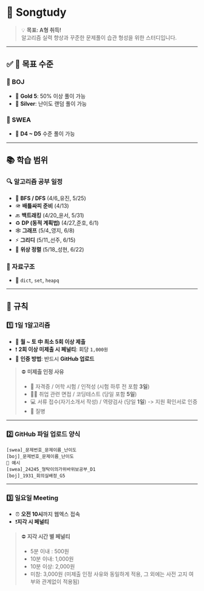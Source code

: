# 🎯 **Songtudy**

> 💡 **목표: A형 취득!**  
> 알고리즘 실력 향상과 꾸준한 문제풀이 습관 형성을 위한 스터디입니다.

---

## ✅ 🎯 **목표 수준**

### 🔹 BOJ
- 🥇 **Gold 5**: 50% 이상 풀이 가능
- 🥈 **Silver**: 난이도 랜덤 풀이 가능

### 🔸 SWEA
- 🧠 **D4 ~ D5** 수준 풀이 가능

---

## 📚 **학습 범위**

### 🔍 알고리즘 공부 일정
- 🔁 **BFS / DFS**  (4/6_유진, 5/25)
- 🪖 **배틀싸피 준비** (4/13)
- 🔙 **백트래킹**  (4/20_윤서, 5/31)
- ♻️ **DP (동적 계획법)**  (4/27_준호, 6/1)
- 🕸 **그래프**  (5/4_영지, 6/8)
- ⚡️ **그리디**  (5/11_선주, 6/15)
- 🔗 **위상 정렬** (5/18_성현, 6/22) 

### 🧱 자료구조
- 🧩 `dict`, `set`, `heapq`

---

## 📌 **규칙**

### 1️⃣ **1일 1알고리즘**
- 📆 **월 ~ 토 中 최소 5회 이상 제출**
- ❗ **2회 이상 미제출 시 페널티**: 회당 `1,000원`
- 🔐 **인증 방법**: 반드시 **GitHub 업로드**

> ⛔️ **미제출 인정 사유**
> - 📝 자격증 / 어학 시험 / 인적성 (시험 하루 전 포함 **3일**)  
> - 🧑‍💼 취업 관련 면접 / 코딩테스트 (당일 포함 **5일**)
> - 💻 서류 접수(자기소개서 작성) / 역량검사 (당일 **1일**) -> 지원 확인서로 인증
> - 🤒 질병

---

### 2️⃣ **GitHub 파일 업로드 양식**

```plaintext
[swea]_문제번호_문제이름_난이도  
[boj]_문제번호_문제이름_난이도
🔺 예시  
[swea]_24245_형탁이의가위바위보공부_D1  
[boj]_1931_회의실배정_G5
```

---

### 3️⃣ **일요일 Meeting**
- ⏰ **오전 10시**까지 웹엑스 접속
- ❗️**지각 시 페널티**

> ⛔️ **지각 시간 별 페널티**
> - 5분 이내 : 500원
> - 10분 이내: 1,000원
> - 10분 이상: 2,000원
> - 미참: 3,000원 (미제출 인정 사유와 동일하게 적용, 그 외에는 사전 고지 여부와 관계없이 적용됨)
